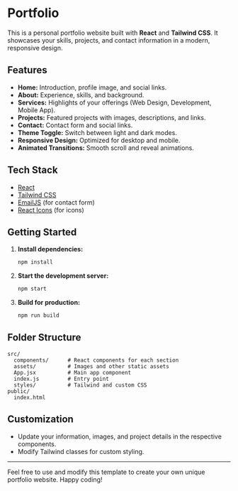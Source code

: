# Portfolio

This is a personal portfolio website built with **React** and **Tailwind CSS**. It showcases your skills, projects, and contact information in a modern, responsive design.

## Features

- **Home:** Introduction, profile image, and social links.
- **About:** Experience, skills, and background.
- **Services:** Highlights of your offerings (Web Design, Development, Mobile App).
- **Projects:** Featured projects with images, descriptions, and links.
- **Contact:** Contact form and social links.
- **Theme Toggle:** Switch between light and dark modes.
- **Responsive Design:** Optimized for desktop and mobile.
- **Animated Transitions:** Smooth scroll and reveal animations.

## Tech Stack

- [React](https://reactjs.org/)
- [Tailwind CSS](https://tailwindcss.com/)
- [EmailJS](https://www.emailjs.com/) (for contact form)
- [React Icons](https://react-icons.github.io/react-icons/) (for icons)

## Getting Started

1. **Install dependencies:**
   ```bash
   npm install
   ```

2. **Start the development server:**
   ```bash
   npm start
   ```

3. **Build for production:**
   ```bash
   npm run build
   ```

## Folder Structure

```
src/
  components/      # React components for each section
  assets/          # Images and other static assets
  App.jsx          # Main app component
  index.js         # Entry point
  styles/          # Tailwind and custom CSS
public/
  index.html
```

## Customization

- Update your information, images, and project details in the respective components.
- Modify Tailwind classes for custom styling.

---

Feel free to use and modify this template to create your own unique portfolio website. Happy coding!